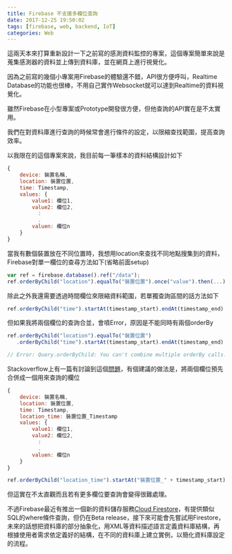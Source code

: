 ```yaml
---
title: Firebase 不支援多欄位查詢
date: 2017-12-25 19:50:02
tags: [firebase, web, backend, IoT]
categories: Web
---
```


這兩天本來打算重新設計一下之前寫的感測資料監控的專案，這個專案簡單來說是蒐集感測器的資料並上傳到資料庫，並在網頁上進行視覺化。

因為之前寫的幾個小專案用Firebase的體驗還不錯，API很方便呼叫，Realtime Database的功能也很棒，不用自己實作Websocket就可以達到Realtime的資料視覺化。

雖然Firebase在小型專案或Prototype開發很方便，但他查詢的API實在是不太實用。

我們在對資料庫進行查詢的時候常會進行條件的設定，以限縮查找範圍，提高查詢效率。

以我限在的這個專案來說，我目前每一筆樣本的資料結構設計如下

```javascript
{
    device: 裝置名稱,
    location: 裝置位置,
    time: Timestamp,
    values: {
        value1: 欄位1,
        value2: 欄位2,
          :
          .
        valuen: 欄位n
    }
}
```

當我有數個裝置放在不同位置時，我想用location來查找不同地點搜集到的資料，Firebase對單一欄位的查尋方法如下(省略前面setup)

```javascript
var ref = firebase.database().ref("/data");
ref.orderByChild("location").equalTo("裝置位置").once("value").then(...);
```

除此之外我還需要透過時間欄位來限縮資料範圍，若單獨查詢區間的話方法如下

```javascript
ref.orderByChild("time").startAt(timestamp_start).endAt(timestamp_end).once("value").then(...);
```

但如果我將兩個欄位的查詢合並，會噴Error，原因是不能同時有兩個orderBy

```javascript
ref.orderByChild("location").equalTo("裝置位置")
   .orderByChild("time").startAt(timestamp_start).endAt(timestamp_end).once("value").then(...);

// Error: Query.orderByChild: You can't combine multiple orderBy calls.
```

Stackoverflow上有一篇有討論到這個[問題](https://stackoverflow.com/questions/41041385/android-firebase-apply-multiple-queries)，有個建議的做法是，將兩個欄位預先合併成一個用來查詢的欄位

```javascript
{
    device: 裝置名稱,
    location: 裝置位置,
    time: Timestamp,
    location_time: 裝置位置_Timestamp
    values: {
        value1: 欄位1,
        value2: 欄位2,
          :
          .
        valuen: 欄位n
    }
}
```

```javascript
ref.orderByChild("location_time").startAt("裝置位置_" + timestamp_start).endAt("裝置位置_" + timestamp_end).once("value").then(...);
```

但這實在不太直觀而且若有更多欄位要查詢會變得很難處理。

不過Firebase最近有推出一個新的資料儲存服務[Cloud Firestore](https://firebase.google.com/docs/firestore/)，有提供類似SQL的where條件查詢，但仍在Beta release，接下來可能會先嘗試用Firestore，未來的話想把資料庫的部分抽象化，用XML等資料描述語言定義資料庫結構，再根據使用者需求依定義好的結構，在不同的資料庫上建立實例，以簡化資料庫設定的流程。